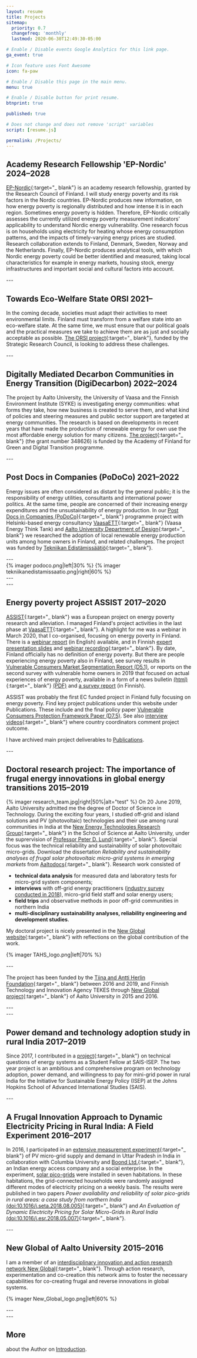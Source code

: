 ```yaml
---
layout: resume
title: Projects
sitemap:
  priority: 0.7
  changefreq: 'monthly'
  lastmod: 2020-06-30T12:49:30-05:00

# Enable / Disable events Google Analytics for this link page.
ga_event: true

# Icon feature uses Font Awesome
icon: fa-paw

# Enable / Disable this page in the main menu.
menu: true

# Enable / Disable button for print resume.
btnprint: true

published: true

# Does not change and does not remove 'script' variables
script: [resume.js]

permalink: /Projects/
---
```

## Academy Research Fellowship 'EP-Nordic' 2024–2028

[EP-Nordic](https://research.fi/en/results/funding/81440){:target="_ blank"} is an academy research fellowship, granted by the Research Council of Finland. I will study energy poverty and its risk factors in the Nordic countries. EP-Nordic produces new information, on how energy poverty is regionally distributed and how intense it is in each region. Sometimes energy poverty is hidden. Therefore, EP-Nordic critically assesses the currently utilized energy poverty measurement indicators' applicability to understand Nordic energy vulnerability. One research focus is on households using electricity for heating whose energy consumption patterns, and the impacts of timely-varying energy prices are studied. Research collaboration extends to Finland, Denmark, Sweden, Norway and the Netherlands. Finally, EP-Nordic produces analytical tools, with which Nordic energy poverty could be better identified and measured, taking local characteristics for example in energy markets, housing stock, energy infrastructures and important social and cultural factors into account.
<div style="clear:both;">
---
</div>

## Towards Eco-Welfare State ORSI 2021–

In the coming decade, societies must adapt their activities to meet environmental limits. Finland must transform from a welfare state into an eco-welfare state. At the same time, we must ensure that our political goals and the practical measures we take to achieve them are as just and socially acceptable as possible. [The ORSI project](https://www.ecowelfare.fi/en/){:target="_ blank"}, funded by the Strategic Research Council, is looking to address these challenges.
<div style="clear:both;">
---
</div>

## Digitally  Mediated  Decarbon  Communities  in  Energy  Transition (DigiDecarbon) 2022–2024

The project by Aalto University, the University of Vaasa and the Finnish Environment Institute (SYKE) is investigating energy communities: what forms they take, how new business is created to serve them, and what kind of policies and steering measures and public sector support are targeted at energy communities. The research is based on developments in recent years that have made the production of renewable energy for own use the most affordable energy solution for many citizens. [The project](https://www.aalto.fi/en/news/academy-funding-future-energy-communities-and-energy-self-sufficiency?redirectFrom=node%2F546236){:target="_ blank"} (the grant number 348626) is funded by the Academy of Finland for Green and Digital Transition programme.
<div style="clear:both;">
---
</div>


## Post Docs in Companies (PoDoCo) 2021–2022

Energy issues are often considered as distant by the general public; it is the responsibility of energy utilities, consultants and international power politics. At the same time, people are concerned of their increasing energy expenditures and the unsustainability of energy production. In our [Post Docs in Companies (PoDoCo)](http://podoco.fi){:target="_ blank"} programme  project with Helsinki-based energy consultancy [VaasaETT](https://vaasaett.com){:target="_ blank"} (Vaasa Energy Think Tank) and [Aalto University Department of Design](https://www.aalto.fi/en/department-of-design){:target="_ blank"} we researched the adoption of local renewable energy production units among home owners in Finland, and related challenges. The project was funded by [Tekniikan Edistämissäätiö](https://tekniikanedistamissaatio.fi/){:target="_ blank"}.
<div style="clear:both;">
---
</div>
<div style="clear:both;">

</div>
{% imager podoco.png|left|30% %} {% imager tekniikanedistamissaatio.png|right|60% %}

<div style="clear:both;">
<div style="clear:both;">
---
</div>
<div style="clear:both;">
---
</div>


## Energy poverty project ASSIST 2017–2020

[ASSIST](https://www.assist2gether.eu){:target="_ blank"} was a European project on energy poverty research and alleviation. I managed Finland's project activities in the last phase at [VaasaETT](http://www.vaasaett.com){:target="_ blank"}. A highlight for me was a webinar in March 2020, that I co-organised, focusing on energy poverty in Finland. There is a [webinar report](http://sininumminen.fi/assets/documents/ASSIST/ASSIST2020_Finland_report_energypoverty_webinar20200325.pdf) (in English) available, and in Finnish [expert presentation slides](http://www.assist2gether.eu/news-165-webinaarin_25_3_2020_esityskalvot_ja_nauhoitus) and [webinar recording](https://www.youtube.com/watch?feature=youtu.be&v=CKwhm4RWCxo){:target="_ blank"}. By date, Finland officially has no definition of energy poverty. But there are people experiencing energy poverty also in Finland, see survey results in [Vulnerable Consumers Market Segmentation Report (D5.1)](http://sininumminen.fi/assets/documents/ASSIST/ASSIST2018_D51_report_vulnerable_consumers_market_segmentation.pdf), or reports on the second survey with vulnerable home owners in 2019 that focused on actual experiences of energy poverty, available in a form of a news bulletin [(html)](https://www.assist2gether.eu/news-190-survey_heating_costs_a_significant_financial_burden_for_many_homeowners_in_finland){:target="_ blank"} [(PDF)](http://sininumminen.fi/assets/documents/ASSIST/ASSIST2020_Finland_bulletin_energypoverty_survey20200529.pdf) and [a survey report](http://sininumminen.fi/assets/documents/ASSIST/ASSIST2020_Finland_report_energypoverty_survey_FIN.pdf) (in Finnish).

ASSIST was probably the first EC funded project in Finland fully focusing on energy poverty. Find key project publications under this website under Publications. These include  and the final policy paper [Vulnerable Consumers Protection Framework Paper (D7.5)](http://sininumminen.fi/assets/documents/ASSIST/ASSIST2020_D75_policy_paper_vulnerable_consumers_protection_framework.pdf). See also [interview videos](https://www.assist2gether.eu/news-206-the_assist_experience_country_by_country){:target="_ blank"} where country coordinators comment project outcome.

I have archived main project deliverables to [Publications](/Publications).
<div style="clear:both;">
---
</div>


## Doctoral research project: The importance of frugal energy innovations in global energy transitions 2015–2019

{% imager research_team.jpg|right|50%|alt="test" %}
On 20 June 2019, Aalto University admitted me the degree of Doctor of Science in Technology. During the exciting four years, I studied off-grid and island solutions and PV (photovoltaic) technologies and their use among rural communities in India at the [New Energy Technologies Research Group](http://newenergy.physics.aalto.fi){:target="_ blank"} in the School of Science at Aalto University, under the suprervision of [Professor Peter D. Lund](https://people.aalto.fi/peter_lund){:target="_ blank"}. Special focus was the technical reliability and sustainability of solar photovoltaic micro-grids. Download the dissertation <i>Reliability and sustainability analyses of frugal solar photovoltaic micro-grid systems in emerging markets</i> from [Aaltodocs](https://aaltodoc.aalto.fi/handle/123456789/37842){:target="_ blank"}. Research work consisted of<br>

  * **technical data analysis** for measured data and laboratory tests for micro-grid system components;
  * **interviews** with off-grid energy practitioners ([industry survey conducted in 2018](/industry_survey_2018/)), micro-grid field staff and solar energy users;
  * **field trips** and observative methods in poor off-grid communities in northern India
  * **multi-disciplinary sustainability analyses, reliability engineering and development studies**.

My doctoral project is nicely presented in the [New Global website](https://newglobal.aalto.fi/phd/reliability-and-sustainability-analyses-of-frugal-solar-photovoltaic-micro-grid-systems-in-emerging-markets/){:target="_ blank"} with reflections on the global contribution of the work.

<div style="clear:both;">
</div>

{% imager TAHS_logo.png|left|70% %}
<div style="clear:both;">
---
</div>

The project has been funded by the [Tiina and Antti Herlin Foundation](http://tahsaatio.fi){:target="_ blank"} between 2016 and 2019, and Finnish Technology and Innovation Agency TEKES through [New Global project](http://newglobal.aalto.fi){:target="_ blank"} of Aalto University in 2015 and 2016.
<div style="clear:both;">
---
</div>
<div style="clear:both;">
---
</div>

## Power demand and technology adoption study in rural India 2017–2019

Since 2017, I contributed in a [project](http://sais-isep.org/?p=1984){:target="_ blank"} on technical questions of energy systems as a Student Fellow at SAIS-ISEP. The two year project is an ambitious and comprehensive program on technology adoption, power demand, and willingness to pay for mini-grid power in rural India for the Initiative for Sustainable Energy Policy (ISEP) at the Johns Hopkins School of Advanced International Studies (SAIS).
<div style="clear:both;">
---
</div>


## A Frugal Innovation Approach to Dynamic Electricity Pricing in Rural India: A Field Experiment 2016–2017

In 2016, I participated in an [extensive measurement experiment](http://egap.org/registration/1662){:target="_
blank"} of PV micro-grid supply and demand in Uttar Pradesh in India in collaboration with Columbia University and [Boond Ltd.](https://www.youtube.com/watch?v=gK1JHQZ2GsE){:target="_ blank"}, an Indian energy access company and a social enterprise. In the experiment, [solar pico-grids](http://sininumminen.fi/blog/Pico-grids/) were installed in seven habitations. In these habitations, the grid-connected households were randomly assigned different modes of electricity pricing on a weekly basis. The results were published in two papers <i>Power availability and reliability of solar pico-grids in rural areas: a case study from northern India</i> [(doi:10.1016/j.seta.2018.08.005)](https://www.sciencedirect.com/science/article/pii/S221313881730632X){:target="_ blank"} and <i>An Evaluation of Dynamic Electricity Pricing for Solar Micro-Grids in Rural India</i> [(doi:10.1016/j.esr.2018.05.007)](https://www.sciencedirect.com/science/article/pii/S2211467X18300506){:target="_ blank"}.
<div style="clear:both;">
---
</div>


## New Global of Aalto University 2015–2016

I am a member of an [interdisciplinary innovation and action research network New Global](http://newglobal.aalto.fi){:target="_ blank"}. Through action research, experimentation and co-creation this network aims to foster the necessary capabilities for co-creating frugal and reverse innovations in global systems.

{% imager New_Global_logo.png|left|60% %}

<div style="clear:both;">
---
</div>
<div style="clear:both;">
---
</div>

##  More
about the Author on [Introduction](http://sininumminen.fi/introduction).
